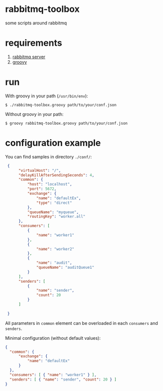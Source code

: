 # rabbitmq-toolbox
some scripts around rabbitmq


# requirements

1. [rabbitmq server](https://www.rabbitmq.com/download.html)
2. [groovy](http://groovy.codehaus.org/Download)
 

# run

With groovy in your path (```/usr/bin/env```):

    $ ./rabbitmq-toolbox.groovy path/to/your/conf.json

Without groovy in your path:

    $ groovy rabbitmq-toolbox.groovy path/to/your/conf.json
    
    
    
# configuration example


You can find samples in directory ```./conf/```:

```json
 {
      "virtualHost": "/",
      "delayKillAfterSendingSeconds": 4,
      "common": {
          "host": "localhost",
          "port": 5672,
          "exchange": {
              "name": "defaultEx",
              "type": "direct"
          },
          "queueName": "myqueue",
          "routingKey": "worker.all"
      },
      "consumers": [
          {
              "name": "worker1"
          },
          {
              "name": "worker2"
          },
          {
              "name": "audit",
              "queueName": "auditQueue1"
          }
      ],
      "senders": [
          {
              "name": "sender",
              "count": 20
          }
      ]
  
 }
```

All parameters in ```common``` element can be overloaded in each ```consumers``` and ```senders```.

Minimal configuration (without default values):

```json
{
  "common": {
      "exchange": {
          "name": "defaultEx"
      }
  },
  "consumers": [ { "name": "worker1" } ],
  "senders": [ { "name": "sender", "count": 20 } ]
}
```
